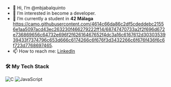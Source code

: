 - 👋 Hi, I’m @mbjabalquinto
- 👀 I’m interested in become a developer.
- 🌱 I’m currently a student in **42 Málaga** https://camo.githubusercontent.com/4614c66da86c2df5cdeddebc21556e1aa5097acd43ec263230f466279222ff14/68747470733a2f2f696d672e736869656c64732e696f2f62616467652f4dc3a16c6167612d3030353939433f7374796c653d666c6174266c6f676f3d3432266c6f676f436f6c6f723d7768697465.
- 📫 How to reach me: [LinkedIn](https://www.linkedin.com/in/marcos-jabalquinto-ibañez-9b344a35)
  
### 🛠️ My Tech Stack

![C](https://img.shields.io/badge/c-%2300599C.svg?style=for-the-badge&logo=c&logoColor=white)
![JavaScript](https://img.shields.io/badge/javascript-%23323330.svg?style=for-the-badge&logo=javascript&logoColor=%23F7DF1E)

<!---
mbjabalquinto/mbjabalquinto is a ✨ special ✨ repository because its `README.md` (this file) appears on your GitHub profile.
You can click the Preview link to take a look at your changes.
--->
